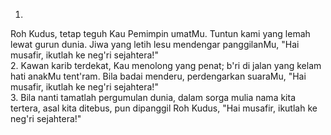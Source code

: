 1.
Roh Kudus, tetap teguh Kau Pemimpin umatMu.
Tuntun kami yang lemah lewat gurun dunia.
Jiwa yang letih lesu mendengar panggilanMu,
"Hai musafir, ikutlah ke neg'ri sejahtera!"
<br>
2.
Kawan karib terdekat, Kau menolong yang penat;
b'ri di jalan yang kelam hati anakMu tent'ram.
Bila badai menderu, perdengarkan suaraMu,
"Hai musafir, ikutlah ke neg'ri sejahtera!"
<br>
3.
Bila nanti tamatlah pergumulan dunia,
dalam sorga mulia nama kita tertera,
asal kita ditebus, pun dipanggil Roh Kudus,
"Hai musafir, ikutlah ke neg'ri sejahtera!"